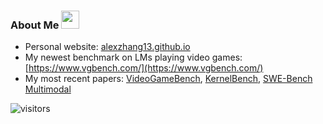 ### About Me <img src="https://github.com/TheDudeThatCode/TheDudeThatCode/blob/master/Assets/Hi.gif" width="29px">
* Personal website: [alexzhang13.github.io](http://alexzhang13.github.io) </br>
* My newest benchmark on LMs playing video games: [https://www.vgbench.com/](https://www.vgbench.com/) </br>
* My most recent papers: [VideoGameBench](https://arxiv.org/abs/2505.18134), [KernelBench](https://arxiv.org/abs/2502.10517), [SWE-Bench Multimodal](https://www.swebench.com/multimodal.html) </br>

![visitors](https://visitor-badge.laobi.icu/badge?page_id=alexzhang13.alexzhang13)
